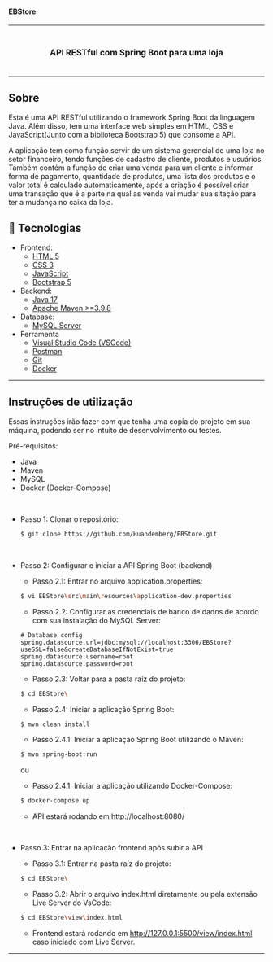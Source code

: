 <h4> EBStore </h4>

<hr>

<h3 align="center">
    <br>
    API RESTful com Spring Boot para uma loja
    <br><br>

</h3>

<hr>

## Sobre

Esta é uma API RESTful utilizando o framework Spring Boot da linguagem Java.
Além disso, tem uma interface web simples em HTML, CSS e JavaScript(Junto com a biblioteca Bootstrap 5) que consome a API.

A aplicação tem como função servir de um sistema gerencial de uma loja no setor financeiro, tendo funções de cadastro de cliente, produtos e usuários. Também contém a função de criar uma venda para um cliente e informar forma de pagamento, quantidade de produtos, uma lista dos produtos e o valor total é calculado automaticamente, após a criação é possível criar uma transação que é a parte na qual as venda vai mudar sua sitação para ter a mudança no caixa da loja.

## 🚀 Tecnologias

- Frontend:
  - [HTML 5](https://www.w3schools.com/howto/howto_make_a_website.asp/)
  - [CSS 3](https://www.w3schools.com/css/css_website_layout.asp/)
  - [JavaScript](https://www.javascript.com/)
  - [Bootstrap 5](https://getbootstrap.com/)
- Backend:
  - [Java 17](http://www.oracle.com/java/technologies/javase-downloads.html)
  - [Apache Maven >=3.9.8](https://maven.apache.org/download.cgi/)
- Database:
  - [MySQL Server](https://dev.mysql.com/downloads/mysql/)
- Ferramenta
  - [Visual Studio Code (VSCode)](https://code.visualstudio.com)
  - [Postman](http://www.postman.com/downloads/)
  - [Git](https://git-scm.com/downloads)
  - [Docker](https://docs.docker.com/desktop/install/windows-install/)

---

## Instruções de utilização

Essas instruções irão fazer com que tenha uma copia do projeto em sua máquina, podendo ser no intuito de desenvolvimento ou testes.

Pré-requisitos:
  - Java
  - Maven
  - MySQL
  - Docker (Docker-Compose)

<br>

- Passo 1: Clonar o repositório:
  ```bash
  $ git clone https://github.com/Huandemberg/EBStore.git
  ```

<br>

- Passo 2: Configurar e iniciar a API Spring Boot (backend) 

  - Passo 2.1: Entrar no arquivo application.properties:
  ```bash
  $ vi EBStore\src\main\resources\application-dev.properties
  ```

  - Passo 2.2: Configurar as credenciais de banco de dados de acordo com sua instalação do MySQL Server:
  ```proprieties
  # Database config
  spring.datasource.url=jdbc:mysql://localhost:3306/EBStore?useSSL=false&createDatabaseIfNotExist=true
  spring.datasource.username=root
  spring.datasource.password=root
  ```

  - Passo 2.3: Voltar para a pasta raíz do projeto:
  ```bash
  $ cd EBStore\
  ```

  - Passo 2.4: Iniciar a aplicação Spring Boot:
  ```bash
  $ mvn clean install
  ```
  
    - Passo 2.4.1: Iniciar a aplicação Spring Boot utilizando o Maven:
  ```bash
  $ mvn spring-boot:run
  ```

    ou

    - Passo 2.4.1: Iniciar a aplicação utilizando Docker-Compose:
  ```bash
  $ docker-compose up
  ```

  - API estará rodando em http://localhost:8080/

<br>

- Passo 3: Entrar na aplicação frontend após subir a API

  - Passo 3.1: Entrar na pasta raíz do projeto:
  ```bash
  $ cd EBStore\
  ```

  - Passo 3.2: Abrir o arquivo index.html diretamente ou pela extensão Live Server do VsCode:
  ```bash
  $ cd EBStore\view\index.html
  ```

  - Frontend estará rodando em http://127.0.0.1:5500/view/index.html caso iniciado com Live Server.

---
